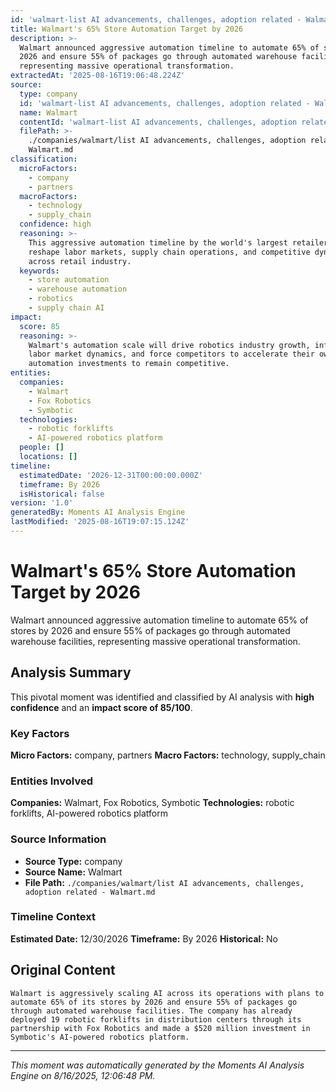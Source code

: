 ```yaml
---
id: 'walmart-list AI advancements, challenges, adoption related - Walmart-moment-2'
title: Walmart's 65% Store Automation Target by 2026
description: >-
  Walmart announced aggressive automation timeline to automate 65% of stores by
  2026 and ensure 55% of packages go through automated warehouse facilities,
  representing massive operational transformation.
extractedAt: '2025-08-16T19:06:48.224Z'
source:
  type: company
  id: 'walmart-list AI advancements, challenges, adoption related - Walmart'
  name: Walmart
  contentId: 'walmart-list AI advancements, challenges, adoption related - Walmart'
  filePath: >-
    ./companies/walmart/list AI advancements, challenges, adoption related -
    Walmart.md
classification:
  microFactors:
    - company
    - partners
  macroFactors:
    - technology
    - supply_chain
  confidence: high
  reasoning: >-
    This aggressive automation timeline by the world's largest retailer will
    reshape labor markets, supply chain operations, and competitive dynamics
    across retail industry.
  keywords:
    - store automation
    - warehouse automation
    - robotics
    - supply chain AI
impact:
  score: 85
  reasoning: >-
    Walmart's automation scale will drive robotics industry growth, influence
    labor market dynamics, and force competitors to accelerate their own
    automation investments to remain competitive.
entities:
  companies:
    - Walmart
    - Fox Robotics
    - Symbotic
  technologies:
    - robotic forklifts
    - AI-powered robotics platform
  people: []
  locations: []
timeline:
  estimatedDate: '2026-12-31T00:00:00.000Z'
  timeframe: By 2026
  isHistorical: false
version: '1.0'
generatedBy: Moments AI Analysis Engine
lastModified: '2025-08-16T19:07:15.124Z'
---
```

# Walmart's 65% Store Automation Target by 2026

Walmart announced aggressive automation timeline to automate 65% of stores by 2026 and ensure 55% of packages go through automated warehouse facilities, representing massive operational transformation.

## Analysis Summary

This pivotal moment was identified and classified by AI analysis with **high confidence** and an **impact score of 85/100**.

### Key Factors

**Micro Factors:** company, partners
**Macro Factors:** technology, supply_chain

### Entities Involved

**Companies:** Walmart, Fox Robotics, Symbotic
**Technologies:** robotic forklifts, AI-powered robotics platform



### Source Information

- **Source Type:** company
- **Source Name:** Walmart
- **File Path:** `./companies/walmart/list AI advancements, challenges, adoption related - Walmart.md`

### Timeline Context

**Estimated Date:** 12/30/2026
**Timeframe:** By 2026
**Historical:** No

## Original Content

```
Walmart is aggressively scaling AI across its operations with plans to automate 65% of its stores by 2026 and ensure 55% of packages go through automated warehouse facilities. The company has already deployed 19 robotic forklifts in distribution centers through its partnership with Fox Robotics and made a $520 million investment in Symbotic's AI-powered robotics platform.
```

---

*This moment was automatically generated by the Moments AI Analysis Engine on 8/16/2025, 12:06:48 PM.*
